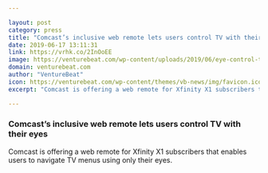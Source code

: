 ```yaml
---

layout: post
category: press
title: "Comcast’s inclusive web remote lets users control TV with their eyes"
date: 2019-06-17 13:11:31
link: https://vrhk.co/2InOoEE
image: https://venturebeat.com/wp-content/uploads/2019/06/eye-control-tv.jpg?w=1200&strip=all
domain: venturebeat.com
author: "VentureBeat"
icon: https://venturebeat.com/wp-content/themes/vb-news/img/favicon.ico
excerpt: "Comcast is offering a web remote for Xfinity X1 subscribers that enables users to navigate TV menus using only their eyes."

---
```


### Comcast’s inclusive web remote lets users control TV with their eyes

Comcast is offering a web remote for Xfinity X1 subscribers that enables users to navigate TV menus using only their eyes.